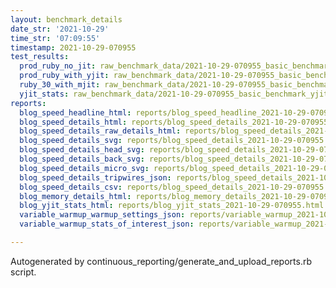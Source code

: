 ```yaml
---
layout: benchmark_details
date_str: '2021-10-29'
time_str: '07:09:55'
timestamp: 2021-10-29-070955
test_results:
  prod_ruby_no_jit: raw_benchmark_data/2021-10-29-070955_basic_benchmark_prod_ruby_no_jit.json
  prod_ruby_with_yjit: raw_benchmark_data/2021-10-29-070955_basic_benchmark_prod_ruby_with_yjit.json
  ruby_30_with_mjit: raw_benchmark_data/2021-10-29-070955_basic_benchmark_ruby_30_with_mjit.json
  yjit_stats: raw_benchmark_data/2021-10-29-070955_basic_benchmark_yjit_stats.json
reports:
  blog_speed_headline_html: reports/blog_speed_headline_2021-10-29-070955.html
  blog_speed_details_html: reports/blog_speed_details_2021-10-29-070955.html
  blog_speed_details_raw_details_html: reports/blog_speed_details_2021-10-29-070955.raw_details.html
  blog_speed_details_svg: reports/blog_speed_details_2021-10-29-070955.svg
  blog_speed_details_head_svg: reports/blog_speed_details_2021-10-29-070955.head.svg
  blog_speed_details_back_svg: reports/blog_speed_details_2021-10-29-070955.back.svg
  blog_speed_details_micro_svg: reports/blog_speed_details_2021-10-29-070955.micro.svg
  blog_speed_details_tripwires_json: reports/blog_speed_details_2021-10-29-070955.tripwires.json
  blog_speed_details_csv: reports/blog_speed_details_2021-10-29-070955.csv
  blog_memory_details_html: reports/blog_memory_details_2021-10-29-070955.html
  blog_yjit_stats_html: reports/blog_yjit_stats_2021-10-29-070955.html
  variable_warmup_warmup_settings_json: reports/variable_warmup_2021-10-29-070955.warmup_settings.json
  variable_warmup_stats_of_interest_json: reports/variable_warmup_2021-10-29-070955.stats_of_interest.json

---
```

Autogenerated by continuous_reporting/generate_and_upload_reports.rb script.
